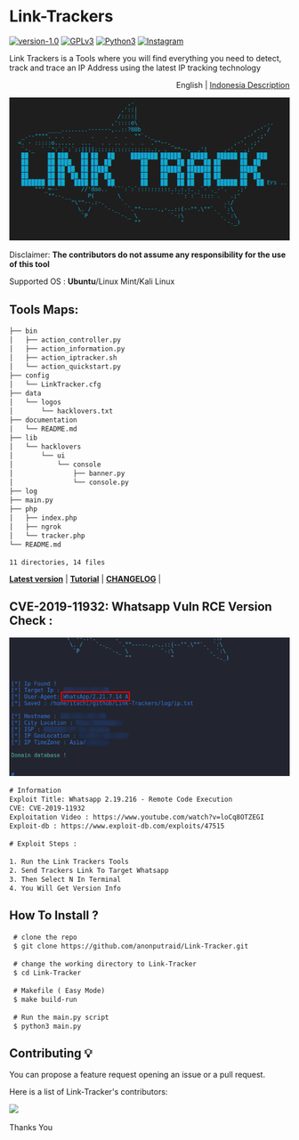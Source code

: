 # Link-Trackers
[![version-1.0](https://img.shields.io/badge/version-1.0-blue)]()
[![GPLv3](https://img.shields.io/badge/license-GPLv3-blue)](https://img.shields.io/badge/license-GPLv3-blue)
[![Python3](https://img.shields.io/badge/language-Python3-red)](https://img.shields.io/badge/language-Python3-red)
[![Instagram](https://img.shields.io/badge/Instagram-Account-blue)](https://www.instagram.com/anonputraid/)

Link Trackers is a Tools where you will find everything you need to detect, track and trace an IP Address using the latest IP tracking technology


<p align="right">
English | <a href="doc/README_ID.md">Indonesia Description</a>
</p>

<p align="center">
  <img src="src/img/Link-Trackers.png">
</p>


Disclaimer: **The contributors do not assume any responsibility for the use of this tool**

Supported OS : **Ubuntu**/Linux Mint/Kali Linux

## Tools Maps:

```text
├── bin
│   ├── action_controller.py
│   ├── action_information.py
│   ├── action_iptracker.sh
│   └── action_quickstart.py
├── config
│   └── LinkTracker.cfg
├── data
│   └── logos
│       └── hacklovers.txt
├── documentation
│   └── README.md
├── lib
│   └── hacklovers
│       └── ui
│           └── console
│               ├── banner.py
│               └── console.py
├── log
├── main.py
├── php
│   ├── index.php
│   ├── ngrok
│   └── tracker.php
└── README.md

11 directories, 14 files

```

[**Latest version**](https://github.com/anonputraid/Link-Trackers/releases/tag/0.1) |
[**Tutorial**](https://www.youtube.com/channel/UCi5KRK9ZFbzNwdzWmcTGYEA) |
[**CHANGELOG**](doc/CHANGELOG.md) |


## CVE-2019-11932: Whatsapp Vuln RCE Version Check :
<p align="center">
<img src="https://github.com/anonputraid/Link-Trackers/blob/main/src/img/Link%20Trackers%202021-05-23_01-45.png">
</p>


```text
# Information
Exploit Title: Whatsapp 2.19.216 - Remote Code Execution
CVE: CVE-2019-11932
Exploitation Video : https://www.youtube.com/watch?v=loCq8OTZEGI
Exploit-db : https://www.exploit-db.com/exploits/47515

# Exploit Steps :

1. Run the Link Trackers Tools
2. Send Trackers Link To Target Whatsapp
3. Then Select N In Terminal
4. You Will Get Version Info
```





## How To Install ?
```text
 # clone the repo
 $ git clone https://github.com/anonputraid/Link-Tracker.git
 
 # change the working directory to Link-Tracker
 $ cd Link-Tracker

 # Makefile ( Easy Mode)
 $ make build-run   

 # Run the main.py script
 $ python3 main.py 
```

## Contributing 💡

You can propose a feature request opening an issue or a pull request.

Here is a list of Link-Tracker's contributors:

<a href="https://github.com/anonputraid/Link-Trackers/graphs/contributors">
  <img src="https://contributors-img.web.app/image?repo=anonputraid/Link-Trackers" />
</a>

Thanks You 

